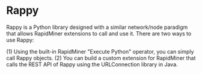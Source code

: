 # Rappy

Rappy is a Python library designed with a similar network/node paradigm that allows RapidMiner extensions to call and
use it. There are two ways to use Rappy:

(1) Using the built-in RapidMiner "Execute Python" operator, you can simply call Rappy objects.
(2) You can build a custom extension for RapidMiner that calls the REST API of Rappy using the URLConnection
    library in Java.
